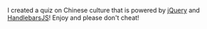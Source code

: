 I created a quiz on Chinese culture that is powered by [jQuery](http://jquery.com/) and [HandlebarsJS](http://handlebarsjs.com/)!  Enjoy and please don't cheat!